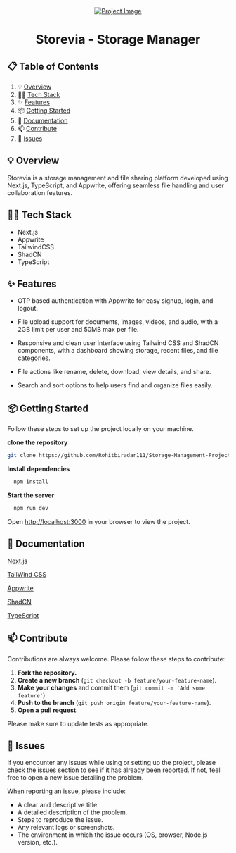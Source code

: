 <div align="center">
  <div>
    <a href="https://storage-management-project.vercel.app/" target="_blank">
      <img src="https://github.com/user-attachments/assets/9917f0dc-02f4-4c7a-83ee-3f0e516ceb9d" alt="Project Image">
    </a>
  </div>
  <h1 align="center">Storevia - Storage Manager</h1>
</div>

## 📋 <a name="table">Table of Contents</a>

1. 💡 [Overview](#overview)
2. 👩‍💻 [Tech Stack](#tech-stack)
3. ✨ [Features](#features)
4. 📦 [Getting Started](#getting-started)
5. 📖 [Documentation](#documentation)
6. 📫 [Contribute](#contribute)
7. 🐛 [Issues](#issues)

## <a name="overview">💡 Overview</a>

Storevia is a storage management and file sharing platform developed using Next.js, TypeScript, and Appwrite, offering seamless file handling and user collaboration features.

## <a name="tech-stack">👩‍💻 Tech Stack</a>

- Next.js
- Appwrite
- TailwindCSS
- ShadCN
- TypeScript

## <a name="features">✨ Features</a>

- OTP based authentication with Appwrite for easy signup, login, and logout.

- File upload support for documents, images, videos, and audio, with a 2GB limit per user and 50MB max per file.

- Responsive and clean user interface using Tailwind CSS and ShadCN components, with a dashboard showing storage, recent files, and file categories.

- File actions like rename, delete, download, view details, and share.

- Search and sort options to help users find and organize files easily.

## <a name="getting-started">📦 Getting Started</a>

Follow these steps to set up the project locally on your machine.

**clone the repository**

```bash
git clone https://github.com/Rohitbiradar111/Storage-Management-Project.git
```

**Install dependencies**

```bash
  npm install
```

**Start the server**

```bash
  npm run dev
```

Open [http://localhost:3000](http://localhost:3000) in your browser to view the project.

## <a name="documentation">📖 Documentation</a>

[Next.js](https://nextjs.org/)

[TailWind CSS](https://tailwindcss.com/)

[Appwrite](https://appwrite.io/)

[ShadCN](https://ui.shadcn.com/)

[TypeScript](https://www.typescriptlang.org/)

## <a name="contribute">📫 Contribute</a>

Contributions are always welcome. Please follow these steps to contribute:

1. **Fork the repository.**
2. **Create a new branch** (`git checkout -b feature/your-feature-name`).
3. **Make your changes** and commit them (`git commit -m 'Add some feature'`).
4. **Push to the branch** (`git push origin feature/your-feature-name`).
5. **Open a pull request**.

Please make sure to update tests as appropriate.

## <a name="issues">🐛 Issues</a>

If you encounter any issues while using or setting up the project, please check the issues section to see if it has already been reported. If not, feel free to open a new issue detailing the problem.

When reporting an issue, please include:

- A clear and descriptive title.
- A detailed description of the problem.
- Steps to reproduce the issue.
- Any relevant logs or screenshots.
- The environment in which the issue occurs (OS, browser, Node.js version, etc.).
